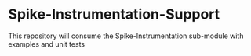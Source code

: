# Spike-Instrumentation-Support
This repository will consume the Spike-Instrumentation sub-module with examples and unit tests
